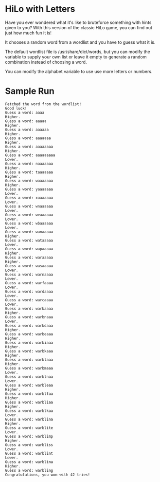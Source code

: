 HiLo with Letters
=

Have you ever wondered what it's like to bruteforce something with hints given to you?
With this version of the classic HiLo game, you can find out just how much fun it is!

It chooses a random word from a wordlist and you have to guess what it is.

The default wordlist file is /usr/share/dict/words, but you can modify the variable to supply your own list or leave it empty to generate a random combination instead of choosing a word.

You can modify the alphabet variable to use use more letters or numbers.

Sample Run
=

    Fetched the word from the wordlist!
    Good luck!
    Guess a word: aaaa
    Higher.
    Guess a word: aaaaa
    Higher.
    Guess a word: aaaaaa
    Higher.
    Guess a word: aaaaaaa
    Higher.
    Guess a word: aaaaaaaa
    Higher.
    Guess a word: aaaaaaaaa
    Lower.
    Guess a word: naaaaaaa
    Higher.
    Guess a word: taaaaaaa
    Higher.
    Guess a word: waaaaaaa
    Higher.
    Guess a word: yaaaaaaa
    Lower.
    Guess a word: xaaaaaaa
    Lower.
    Guess a word: wnaaaaaa
    Lower.
    Guess a word: weaaaaaa
    Lower.
    Guess a word: wbaaaaaa
    Lower.
    Guess a word: wanaaaaa
    Higher.
    Guess a word: wataaaaa
    Lower.
    Guess a word: wapaaaaa
    Higher.
    Guess a word: waraaaaa
    Higher.
    Guess a word: wasaaaaa
    Lower.
    Guess a word: warnaaaa
    Lower.
    Guess a word: warfaaaa
    Lower.
    Guess a word: wardaaaa
    Lower.
    Guess a word: warcaaaa
    Lower.
    Guess a word: warbaaaa
    Higher.
    Guess a word: warbnaaa
    Lower.
    Guess a word: warbdaaa
    Higher.
    Guess a word: warbeaaa
    Higher.
    Guess a word: warbiaaa
    Higher.
    Guess a word: warbkaaa
    Higher.
    Guess a word: warblaaa
    Higher.
    Guess a word: warbmaaa
    Lower.
    Guess a word: warblnaa
    Lower.
    Guess a word: warbleaa
    Higher.
    Guess a word: warblfaa
    Higher.
    Guess a word: warbliaa
    Higher.
    Guess a word: warblkaa
    Lower.
    Guess a word: warblina
    Higher.
    Guess a word: warblite
    Lower.
    Guess a word: warblimp
    Higher.
    Guess a word: warbliss
    Lower.
    Guess a word: warblint
    Lower.
    Guess a word: warblina
    Higher.
    Guess a word: warbling
    Congratulations, you won with 42 tries!
